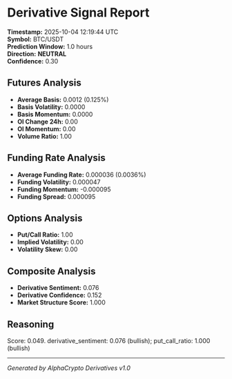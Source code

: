 # Derivative Signal Report

**Timestamp:** 2025-10-04 12:19:44 UTC  
**Symbol:** BTC/USDT  
**Prediction Window:** 1.0 hours  
**Direction:** **NEUTRAL**  
**Confidence:** 0.30

## Futures Analysis
- **Average Basis:** 0.0012 (0.125%)
- **Basis Volatility:** 0.0000
- **Basis Momentum:** 0.0000
- **OI Change 24h:** 0.00
- **OI Momentum:** 0.00
- **Volume Ratio:** 1.00

## Funding Rate Analysis
- **Average Funding Rate:** 0.000036 (0.0036%)
- **Funding Volatility:** 0.000047
- **Funding Momentum:** -0.000095
- **Funding Spread:** 0.000095

## Options Analysis
- **Put/Call Ratio:** 1.00
- **Implied Volatility:** 0.00
- **Volatility Skew:** 0.00

## Composite Analysis
- **Derivative Sentiment:** 0.076
- **Derivative Confidence:** 0.152
- **Market Structure Score:** 1.000

## Reasoning
Score: 0.049. derivative_sentiment: 0.076 (bullish); put_call_ratio: 1.000 (bullish)

---
*Generated by AlphaCrypto Derivatives v1.0*
